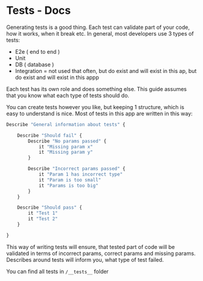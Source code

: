 # Tests - Docs

Generating tests is a good thing. Each test can validate part of your code, how it works, when it break etc. In general, most developers use 3 types of tests:
- E2e ( end to end )
- Unit
- DB ( database )
- Integration = not used that often, but do exist and will exist in this ap, but do exist and will exist in this appp

Each test has its own role and does something else. This guide assumes that you know what each type of tests should do.

You can create tests however you like, but keeping 1 structure, which is easy to understand is nice. Most of tests in this app are written in this way:

```ts
Describe "General information about tests" {

    Describe "Should fail" {
        Describe "No params passed" {
            it "Missing param x"
            it "Missing param y"
        }

        Describe "Incorrect params passed" {
            it "Param 1 has incorrect type"
            it "Param is too small"
            it "Params is too big"
        }
    }

    Describe "Should pass" {
        it "Test 1"
        it "Test 2"
    }

}
```

This way of writing tests will ensure, that tested part of code will be validated in terms of incorrect params, correct params and missing params. Describes around tests will inform you, what type of test failed.

You can find all tests in `/__tests__` folder
